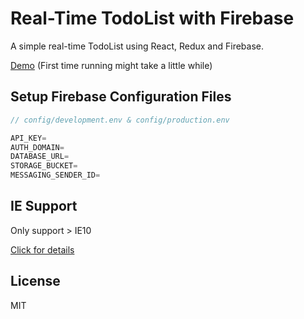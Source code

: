 # Real-Time TodoList with Firebase

A simple real-time TodoList using React, Redux and Firebase.

[Demo](https://todolist-firebase.herokuapp.com/) (First time running might take a little while)

## Setup Firebase Configuration Files

```js
// config/development.env & config/production.env

API_KEY=
AUTH_DOMAIN=
DATABASE_URL=
STORAGE_BUCKET=
MESSAGING_SENDER_ID=
```

## IE Support
Only support > IE10

[Click for details](http://caniuse.com/#search=flexbox)

## License
MIT
